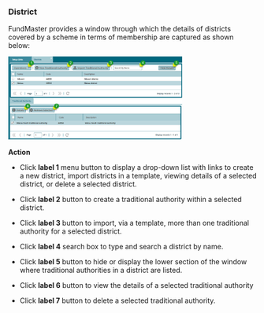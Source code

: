 ### District

FundMaster provides a window through which the details of districts covered by a scheme in terms of membership are captured as shown below:

<img  alt="District" width="70%" height="auto"  class="center"  src="../.vuepress/public/img/media2/scheme6.jpg">  

**Action**

-   Click **label 1** menu button to display a drop-down list with links to create a new district, import districts in a template, viewing details of a selected district, or delete a selected district.

-   Click **label 2** button to create a traditional authority within a selected district.

-   Click **label 3** button to import, via a template, more than one traditional authority for a selected district.

-   Click **label 4** search box to type and search a district by name.

-   Click **label 5** button to hide or display the lower section of the window where traditional authorities in a district are listed.

-   Click **label 6** button to view the details of a selected traditional authority

-   Click **label 7** button to delete a selected traditional authority.
